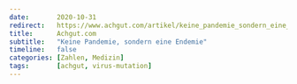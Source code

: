 ```yaml
---
date:       2020-10-31
redirect:   https://www.achgut.com/artikel/keine_pandemie_sondern_eine_endemie
title:      Achgut.com
subtitle:   "Keine Pandemie, sondern eine Endemie"
timeline:   false
categories: [Zahlen, Medizin]
tags:       [achgut, virus-mutation]
---
```

